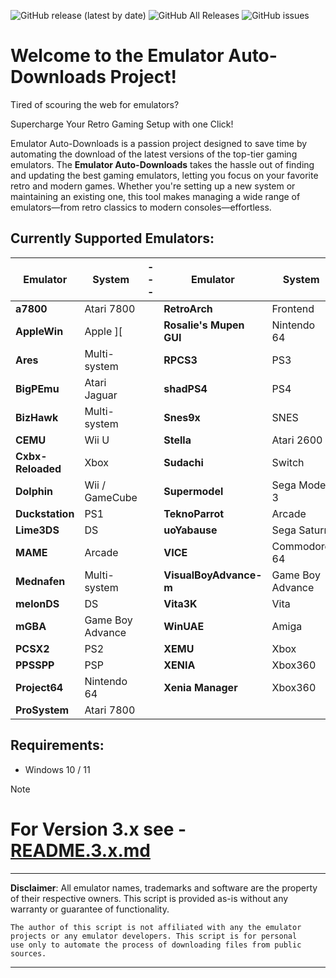 ![GitHub release (latest by date)](https://img.shields.io/github/v/release/dbalcar/Emulator-Auto-downloads)
![GitHub All Releases](https://img.shields.io/github/downloads/dbalcar/Emulator-Auto-downloads/total)
![GitHub issues](https://img.shields.io/github/issues/dbalcar/Emulator-Auto-downloads)


# Welcome to the Emulator Auto-Downloads Project! #

Tired of scouring the web for emulators? 

Supercharge Your Retro Gaming Setup with one Click!

Emulator Auto-Downloads is a passion project designed to save time by automating the download of the latest versions of the top-tier gaming emulators. The **Emulator Auto-Downloads** takes the hassle out of finding and updating the best gaming emulators, letting you focus on your favorite retro and modern games. Whether you're setting up a new system or maintaining an existing one, this tool makes managing a wide range of emulators—from retro classics to modern consoles—effortless.

## Currently Supported Emulators: ##

| **Emulator**           | **System**          | --- | **Emulator**           | **System**          |
|------------------------|---------------------|-----|------------------------|---------------------|
| **a7800** | Atari 7800  |     | **RetroArch** | Frontend |
| **AppleWin** | Apple ][  |     | **Rosalie's Mupen GUI** | Nintendo 64 |
| **Ares** | Multi-system  |     | **RPCS3** | PS3 |
| **BigPEmu** | Atari Jaguar  |     | **shadPS4** | PS4 |
| **BizHawk** | Multi-system  |     | **Snes9x** | SNES |
| **CEMU** | Wii U  |     | **Stella** | Atari 2600 |
| **Cxbx-Reloaded** | Xbox  |     | **Sudachi** | Switch |
| **Dolphin** | Wii / GameCube  |     | **Supermodel** | Sega Model 3 |
| **Duckstation** | PS1  |     | **TeknoParrot** | Arcade |
| **Lime3DS** | DS  |     | **uoYabause** | Sega Saturn |
| **MAME** | Arcade  |     | **VICE** | Commodore 64 |
| **Mednafen** | Multi-system  |     | **VisualBoyAdvance-m** | Game Boy Advance |
| **melonDS** | DS  |     | **Vita3K** | Vita |
| **mGBA** | Game Boy Advance  |     | **WinUAE** | Amiga |
| **PCSX2** | PS2  |     | **XEMU** | Xbox |
| **PPSSPP** | PSP  |     | **XENIA** | Xbox360 |
| **Project64** | Nintendo 64  |     | **Xenia Manager** | Xbox360 |
| **ProSystem** | Atari 7800  |     |  |  |
<!-- Updated at 2024-12-01 22:13:03 UTC -->
## Requirements:
- Windows 10 / 11

> [!NOTE]
> # For Version 3.x see - [README.3.x.md](README.3.x.md) #

---
**Disclaimer**: All emulator names, trademarks and software are the property of their respective owners. This script is provided as-is without any warranty or guarantee of functionality.

    The author of this script is not affiliated with any the emulator projects or any emulator developers. This script is for personal 
    use only to automate the process of downloading files from public sources.
---




